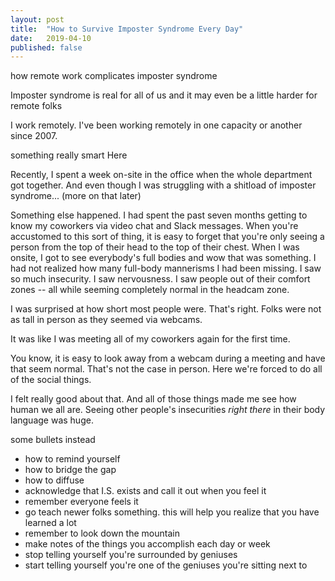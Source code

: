 ```yaml
---
layout: post
title:  "How to Survive Imposter Syndrome Every Day"
date:   2019-04-10
published: false
---
```


how remote work complicates imposter syndrome

Imposter syndrome is real for all of us and it may even be a little harder for remote folks

I work remotely. I've been working remotely in one capacity or another since 2007.

something really smart Here

Recently, I spent a week on-site in the office when the whole department got together. And even though I was struggling with a shitload of imposter syndrome... (more on that later)

Something else happened. I had spent the past seven months getting to know my coworkers via video chat and Slack messages. When you're accustomed to this sort of thing, it is easy to forget that you're only seeing a person from the top of their head to the top of their chest. When I was onsite, I got to see everybody's full bodies and wow that was something. I had not realized how many full-body mannerisms I had been missing. I saw so much insecurity. I saw nervousness. I saw people out of their comfort zones -- all while seeming completely normal in the headcam zone.  

I was surprised at how short most people were. That's right. Folks were not as tall in person as they seemed via webcams.

It was like I was meeting all of my coworkers again for the first time.  

You know, it is easy to look away from a webcam during a meeting and have that seem normal. That's not the case in person. Here we're forced to do all of the social things.

I felt really good about that. And all of those things made me see how human we all are. Seeing other people's insecurities _right there_ in their body language was huge.



some bullets instead
- how to remind yourself
- how to bridge the gap
- how to diffuse
- acknowledge that I.S. exists and call it out when you feel it
- remember everyone feels it
- go teach newer folks something. this will help you realize that you have learned a lot
- remember to look down the mountain
- make notes of the things you accomplish each day or week
- stop telling yourself you're surrounded by geniuses
- start telling yourself you're one of the geniuses you're sitting next to
